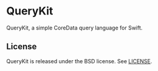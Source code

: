 QueryKit
========

QueryKit, a simple CoreData query language for Swift.

## License

QueryKit is released under the BSD license. See [LICENSE](LICENSE).

